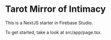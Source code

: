 # Tarot Mirror of Intimacy

This is a NextJS starter in Firebase Studio.

To get started, take a look at src/app/page.tsx.
